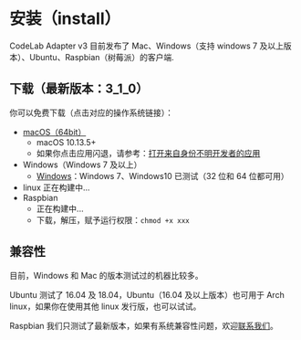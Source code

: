 # 安装（install）

CodeLab Adapter v3 目前发布了 Mac、Windows（支持 windows 7 及以上版本）、Ubuntu、Raspbian（树莓派）的客户端.

## 下载（最新版本：3_1_0）

你可以免费下载（点击对应的操作系统链接）：


*  [macOS（64bit）](http://scratch3-files.just4fun.site/codelab-adapter-mac-3_1_0.zip)
    *  macOS 10.13.5+
    *  如果你点击应用闪退，请参考：[打开来自身份不明开发者的应用](https://support.apple.com/kb/PH25088?locale=zh_CN&viewlocale=zh_CN)
* Windows（Windows 7 及以上）
    * [Windows](http://scratch3-files.just4fun.site/codelab-adapter-win-3_1_0.exe.zip)：Windows 7、Windows10 已测试（32 位和 64 位都可用）
* linux
    正在构建中...
* Raspbian
    * 正在构建中...
    * 下载，解压，赋予运行权限：`chmod +x xxx`

<!--
## 更新

{!utils/update.md!}
-->

## 兼容性

目前，Windows 和 Mac 的版本测试过的机器比较多。

Ubuntu 测试了 16.04 及 18.04，Ubuntu（16.04 及以上版本）也可用于 Arch linux，如果你在使用其他 linux 发行版，也可以试试。

Raspbian 我们只测试了最新版本，如果有系统兼容性问题，欢迎[联系我们](/about/contact/)。

<!--
ps: macOS 10.14 下，按钮无法显示文字, 但不影响正常使用 (按钮文字 可以参考下图)

<img src="../../img/adapter-exit-button.png" width=400 />
-->
